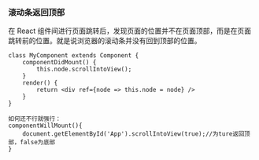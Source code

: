 ### 滚动条返回顶部
在 React 组件间进行页面跳转后，发现页面的位置并不在页面顶部，而是在页面跳转前的位置。就是说浏览器的滚动条并没有回到顶部的位置。

    class MyComponent extends Component {
        componentDidMount() {
            this.node.scrollIntoView();
        }
        render() {
            return <div ref={node => this.node = node} />
        }
    }

    如何还不行就强行：
    componentWillMount(){
        document.getElementById('App').scrollIntoView(true);//为ture返回顶部，false为底部
    }